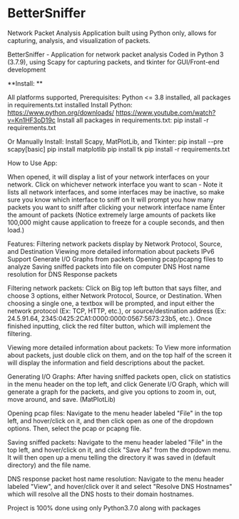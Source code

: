 # BetterSniffer
Network Packet Analysis Application built using Python only, allows for capturing, analysis, and visualization of packets.

BetterSniffer - Application for network packet analysis Coded in Python 3 (3.7.9), using Scapy for capturing packets, and tkinter for GUI/Front-end development

**Install: **

All platforms supported, Prerequisites: Python <= 3.8 installed, all packages in requirements.txt installed Install Python: https://www.python.org/downloads/ https://www.youtube.com/watch?v=Kn1HF3oD19c Install all packages in requirements.txt: pip install -r requirements.txt

Or Manually Install: Install Scapy, MatPlotLib, and Tkinter: pip install --pre scapy[basic] pip install matplotlib pip install tk pip install -r requirements.txt

How to Use App:

When opened, it will display a list of your network interfaces on your network. Click on whichever network interface you want to scan - Note it lists all network interfaces, and some interfaces may be inactive, so make sure you know which interface to sniff on It will prompt you how many packets you want to sniff after clicking your network interface name Enter the amount of packets (Notice extremely large amounts of packets like 100,000 might cause application to freeze for a couple seconds, and then load.)

Features: Filtering network packets display by Network Protocol, Source, and Destination Viewing more detailed information about packets IPv6 Support Generate I/O Graphs from packets Opening pcap/pcapng files to analyze Saving sniffed packets into file on computer DNS Host name resolution for DNS Response packets

Filtering network packets: Click on Big top left button that says filter, and choose 3 options, either Network Protocol, Source, or Destination. When choosing a single one, a textbox will be prompted, and input either the network protocol (Ex: TCP, HTTP, etc.), or source/destination address (Ex: 24.5.91.64, 2345:0425:2CA1:0000:0000:0567:5673:23b5, etc.). Once finished inputting, click the red filter button, which will implement the filtering.

Viewing more detailed information about packets: To View more information about packets, just double click on them, and on the top half of the screen it will display the information and field descriptions about the packet.

Generating I/O Graphs: After having sniffed packets open, click on statistics in the menu header on the top left, and click Generate I/O Graph, which will generate a graph for the packets, and give you options to zoom in, out, move around, and save. (MatPlotLib)

Opening pcap files: Navigate to the menu header labeled "File" in the top left, and hover/click on it, and then click open as one of the dropdown options. Then, select the pcap or pcapng file.

Saving sniffed packets: Navigate to the menu header labeled "File" in the top left, and hover/click on it, and click "Save As" from the dropdown menu. It will then open up a menu telling the directory it was saved in (default directory) and the file name.

DNS response packet host name resolution: Navigate to the menu header labeled "View", and hover/click over it and select "Resolve DNS Hostnames" which will resolve all the DNS hosts to their domain hostnames.

Project is 100% done using only Python3.7.0 along with packages
